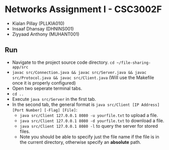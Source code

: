 # Networks Assignment I - CSC3002F
* Kialan Pillay (PLLKIA010)
* Insaaf Dhansay (DHNINS001)
* Ziyyaad Anthony (MUHANT001)

## Run
* Navigate to the project source code directory. ```cd ~/file-sharing-app/src```
* ```javac src/Connection.java && javac src/Server.java && javac src/Protocol.java && javac src/Client.java```
(Will use the Makefile once it is properly configured)
* Open two seperate terminal tabs.
* ``cd ..``
* Execute ```java src/Server``` in the first tab.
* In the second tab, the general format is ```java src/Client [IP Address] [Port Number] [-Flag] [File]```:
    * ```java src/Client 127.0.0.1 8080 -u yourfile.txt``` to upload a file.
    * ```java src/Client 127.0.0.1 8080 -d yourfile.txt``` to download a file.
    * ```java src/Client 127.0.0.1 8080 -l``` to query the server for stored files.
    * Note you should be able to specify just the file name if the file is in the current directory, otherwise specify an **absolute** path.
